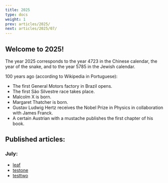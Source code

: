 ```yaml
---
title: 2025
type: docs
weight: 1
prev: articles/2025/
next: articles/2025/07/
---
```


## Welcome to 2025!

The year 2025 corresponds to the year 4723 in the Chinese calendar, the year of the snake, and to the year 5785 in the Jewish calendar.


100 years ago (according to Wikipedia in Portuguese):
* The first General Motors factory in Brazil opens.
* The first São Silvestre race takes place.
* Malcolm X is born.
* Margaret Thatcher is born.
* Gustav Ludwig Hertz receives the Nobel Prize in Physics in collaboration with James Franck.
* A certain Austrian with a mustache publishes the first chapter of his book.


## Published articles:

### July:

* [leaf](07/leaf)
* [testone](07/testone)
* [testtwo](07/testtwo)
